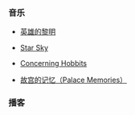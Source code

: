 ### 音乐
- [英雄的黎明](https://music.163.com/#/song?id=393705)

- [Star Sky](https://music.163.com/#/song?id=31654478)

- [Concerning Hobbits](https://music.163.com/#/song?id=1428235)

- [故宫的记忆（Palace Memories）](https://music.163.com/#/song?id=818820)

### 播客


